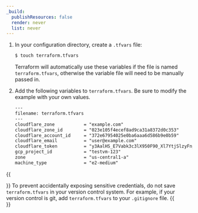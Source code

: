 ```yaml
---
_build:
  publishResources: false
  render: never
  list: never
---
```


1. In your configuration directory, create a `.tfvars` file:

    ```sh
    $ touch terraform.tfvars
    ```

    Terraform will automatically use these variables if the file is named `terraform.tfvars`, otherwise the variable file will need to be manually passed in.

2. Add the following variables to `terraform.tfvars`. Be sure to modify the example with your own values.

    ```txt
    ---
    filename: terraform.tfvars
    ---
    cloudflare_zone           = "example.com"
    cloudflare_zone_id        = "023e105f4ecef8ad9ca31a8372d0c353"
    cloudflare_account_id     = "372e67954025e0ba6aaa6d586b9e0b59"
    cloudflare_email          = "user@example.com"
    cloudflare_token          = "y3AalHS_E7Vabk3c3lX950F90_Xl7YtjSlzyFn_X"
    gcp_project_id            = "testvm-123"
    zone                      = "us-central1-a"
    machine_type              = "e2-medium"
    ```

{{<Aside type="warning">}}
 To prevent accidentally exposing sensitive credentials, do not save `terraform.tfvars` in your version control system. For example, if your version control is git, add `terraform.tfvars` to your `.gitignore` file.
{{</Aside>}}
